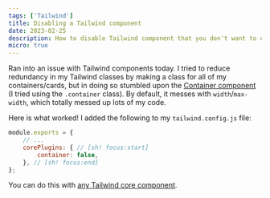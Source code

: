```yaml
---
tags: ['Tailwind']
title: Disabling a Tailwind component
date: 2023-02-25
description: How to disable Tailwind component that you don't want to use
micro: true
---
```


Ran into an issue with Tailwind components today. I tried to reduce redundancy in my Tailwind classes by making a class for all of my containers/cards, but in doing so stumbled upon the [Container component](https://tailwindcss.com/docs/container) (I tried using the `.container` class). By default, it messes with `width`/`max-width`, which totally messed up lots of my code. 

Here is what worked! I added the following to my `tailwind.config.js` file:

```js
module.exports = {
    // ...
    corePlugins: { // [sh! focus:start]
        container: false,
    }, // [sh! focus:end]
};
```

You can do this with [any Tailwind core component](https://tailwindcss.com/docs/configuration#core-plugins).